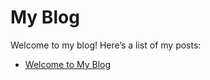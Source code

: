 # My Blog

Welcome to my blog! Here’s a list of my posts:

- [Welcome to My Blog](posts/2024-11-20-first-blog-post.md)

